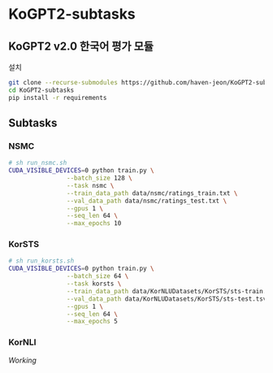 # KoGPT2-subtasks 

## KoGPT2 v2.0 한국어 평가 모듈

설치

```bash
git clone --recurse-submodules https://github.com/haven-jeon/KoGPT2-subtasks.git
cd KoGPT2-subtasks
pip install -r requirements 
```

## Subtasks

### NSMC

```bash
# sh run_nsmc.sh
CUDA_VISIBLE_DEVICES=0 python train.py \
                --batch_size 128 \
                --task nsmc \
                --train_data_path data/nsmc/ratings_train.txt \
                --val_data_path data/nsmc/ratings_test.txt \
                --gpus 1 \
                --seq_len 64 \
                --max_epochs 10
```

### KorSTS

```bash
# sh run_korsts.sh
CUDA_VISIBLE_DEVICES=0 python train.py \
                --batch_size 64 \
                --task korsts \
                --train_data_path data/KorNLUDatasets/KorSTS/sts-train.tsv \
                --val_data_path data/KorNLUDatasets/KorSTS/sts-test.tsv \
                --gpus 1 \
                --seq_len 64 \
                --max_epochs 5
```


### KorNLI

*Working*

